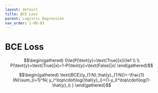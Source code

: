 ```yaml
---
layout: default
title: BCE Loss
parent: Logistic Regression
nav_order: 1-08-03
---
```


# BCE Loss

$$\begin{gathered}
0\le{P(\text{y}=\text{True}|x)}\le1 \\
\\
P(\text{y}=\text{True}|x)=1-P(\text{y}=\text{False}|x)
\end{gathered}$$

$$\begin{gathered}
\text{BCE}(y_{1:N},\hat{y}_{1:N})=-\frac{1}{N}\sum_{i=1}^N{
    y_i^\top\cdot\log{\hat{y}_i}+(1-y_i)^\top\cdot\log(1-\hat{y}_i)
}
\end{gathered}$$
